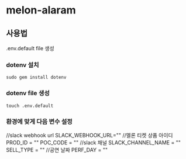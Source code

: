 # melon-alaram

## 사용법 
.env.default file 생성 

### dotenv 설치
`sudo gem install dotenv`

### dotenv file 생성
`touch .env.default`


### 환경에 맞게 다음 변수 설정

//slack webhook url
SLACK_WEBHOOK_URL=""
//멜론 티켓 상품 아이디 
PROD_ID = ""
POC_CODE = ""
//slack 채널
SLACK_CHANNEL_NAME = ""
SELL_TYPE = ""
//공연 날짜
PERF_DAY = ""
